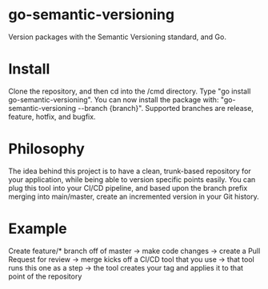 # go-semantic-versioning
Version packages with the Semantic Versioning standard, and Go.

# Install
Clone the repository, and then cd into the /cmd directory. Type "go install go-semantic-versioning". You can now install the package with: "go-semantic-versioning --branch {branch}". Supported branches are release, feature, hotfix, and bugfix. 

# Philosophy
The idea behind this project is to have a clean, trunk-based repository for your application, while being able to version specific points easily. You can plug this tool into your CI/CD pipeline, and based upon the branch prefix merging into main/master, create an incremented version in your Git history.

# Example
Create feature/* branch off of master -> make code changes -> create a Pull Request for review -> merge kicks off a CI/CD tool that you use -> that tool runs this one as a step -> the tool creates your tag and applies it to that point of the repository
